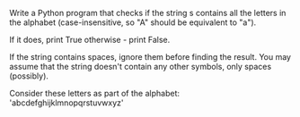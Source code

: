 Write a Python program that checks if the string s contains all the letters in the alphabet
(case-insensitive, so "A" should be equivalent to "a").

If it does, print True otherwise - print False.

If the string contains spaces, ignore them before finding the result.
You may assume that the string doesn't contain any other symbols, only spaces (possibly).

Consider these letters as part of the alphabet: 'abcdefghijklmnopqrstuvwxyz'
